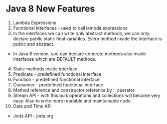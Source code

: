 # Java 8 New Features

1. Lambda Expressions
2. Functional Interfaces - used to call lambda expressions
3. In the interfaces we can write only abstract methods, we can only declare public static final variables. 
Every method inside the interface is public and abstract.
 - In Java 8 version, you can declare concrete methods also inside interfaces which are DEFAULT methods.
4. Static methods inside interface
5. Predicate - predefined functional interface
6. Function - predefined functional interface
7. Consumer - predefined functional interface
8. Method reference and constructor reference by :: operator
9. Stream API - with this bulk operations and collections will become very easy. Also to write more readable and maintainable code.
10. Date and Time API 
 - Joda API - joda.org

